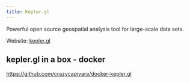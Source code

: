 ```yaml
---
title: Kepler.gl
---
```


Powerful open source geospatial analysis tool for large-scale data sets.

Website: [kepler.gl](https://kepler.gl)

## kepler.gl in a box - docker

https://github.com/crazycapivara/docker-kepler.gl
